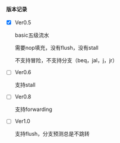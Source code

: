 #### 版本记录

- [x] Ver0.5

  basic五级流水

  需要nop填充，没有flush，没有stall

  不支持冒险，不支持分支（beq，jal，j，jr）

- [ ] Ver0.6

  支持stall

- [ ] Ver0.8

  支持forwarding

- [ ] Ver1.0

  支持flush，分支预测总是不跳转

  

  

  